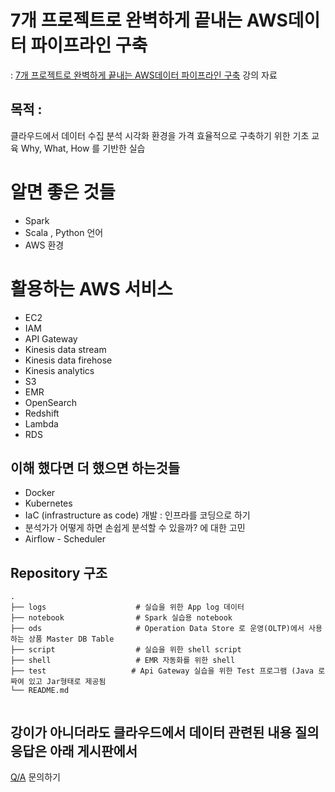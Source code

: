 # 7개 프로젝트로 완벽하게 끝내는 AWS데이터 파이프라인 구축

:  [7개 프로젝트로 완벽하게 끝내는 AWS데이터 파이프라인 구축]([https://fastcampus.co.kr/data_online_pipeline](https://bit.ly/3v7oJuB)) 강의 자료

## 목적 : 
클라우드에서 데이터 수집 분석 시각화 환경을 가격 효율적으로 구축하기 위한 기초 교육
Why, What, How 를 기반한 실습

# 알면 좋은 것들
* Spark 
* Scala , Python 언어
* AWS 환경

# 활용하는 AWS 서비스 
* EC2
* IAM
* API Gateway
* Kinesis data stream
* Kinesis data firehose
* Kinesis analytics
* S3
* EMR
* OpenSearch
* Redshift
* Lambda
* RDS
  

## 이해 했다면 더 했으면 하는것들
* Docker
* Kubernetes
* IaC (infrastructure as code) 개발 : 인프라를 코딩으로 하기 
* 분석가가 어떻게 하면 손쉽게 분석할 수 있을까? 에 대한 고민
* Airflow - Scheduler 
 
## Repository 구조
```
.
├── logs                    # 실습을 위한 App log 데이터
├── notebook                # Spark 실습용 notebook 
├── ods                     # Operation Data Store 로 운영(OLTP)에서 사용하는 상품 Master DB Table 
├── script                  # 실습을 위한 shell script 
├── shell                   # EMR 자동화를 위한 shell
├── test                   # Api Gateway 실습을 위한 Test 프로그램 (Java 로 짜여 있고 Jar형태로 제공됨 
└── README.md
 
```

## 강이가 아니더라도 클라우드에서 데이터 관련된 내용 질의 응답은 아래 게시판에서 

[Q/A](https://fastcampus.co.kr/qna/206742) 문의하기
